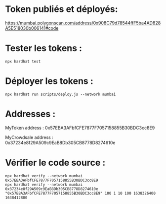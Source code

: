 # Token publiés et déployés: 
https://mumbai.polygonscan.com/address/0x908C79d78544ffF5ba4AD828A5E518030b006141#code

# Tester les tokens :
```shell
npx hardhat test
```

# Déployer les tokens :
```shell
npx hardhat run scripts/deploy.js --network mumbai
```

# Addresses :
MyToken address : 0x57EBA3AFbfCFE7877F7057158855B30BDC3cc8E9

MyCrowdsale address : 0x37234e8f29A509c9EaB8Db305CB8778D8274610e

# Vérifier le code source :
```shell
npx hardhat verify --network mumbai 0x57EBA3AFbfCFE7877F7057158855B30BDC3cc8E9
npx hardhat verify --network mumbai 0x37234e8f29A509c9EaB8Db305CB8778D8274610e "0x57EBA3AFbfCFE7877F7057158855B30BDC3cc8E9" 100 1 10 100 1638326400 1638412800
```
